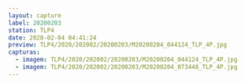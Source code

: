 ```yaml
---
layout: capture
label: 20200203
station: TLP4
date: 2020-02-04 04:41:24
preview: TLP4/2020/202002/20200203/M20200204_044124_TLP_4P.jpg
capturas:
  - imagem: TLP4/2020/202002/20200203/M20200204_044124_TLP_4P.jpg
  - imagem: TLP4/2020/202002/20200203/M20200204_073448_TLP_4P.jpg
---
```

